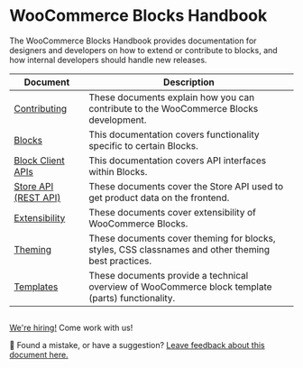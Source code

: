 # WooCommerce Blocks Handbook

The WooCommerce Blocks Handbook provides documentation for designers and developers on how to extend or contribute to blocks, and how internal developers should handle new releases.

| Document                                          | Description                                                                                        |
| ------------------------------------------------- | -------------------------------------------------------------------------------------------------- |
| [Contributing](contributors/contributing/)        | These documents explain how you can contribute to the WooCommerce Blocks development.              |
| [Blocks](blocks/README.md)                        | This documentation covers functionality specific to certain Blocks.                                |
| [Block Client APIs](block-client-apis/README.md)  | This documentation covers API interfaces within Blocks.                                            |
| [Store API (REST API)](../src/StoreApi/README.md) | These documents cover the Store API used to get product data on the frontend.                      |
| [Extensibility](extensibility/README.md)          | These documents cover extensibility of WooCommerce Blocks.                                         |
| [Theming](theming/README.md)                      | These documents cover theming for blocks, styles, CSS classnames and other theming best practices. |
| [Templates](templates/README.md)                  | These documents provide a technical overview of WooCommerce block template (parts) functionality.  |

## <!-- FEEDBACK -->

[We're hiring!](https://woocommerce.com/careers/) Come work with us!

🐞 Found a mistake, or have a suggestion? [Leave feedback about this document here.](https://github.com/woocommerce/woocommerce-gutenberg-products-block/issues/new?assignees=&labels=type%3A+documentation&template=--doc-feedback.md&title=Feedback%20on%20./docs/readme.md)

<!-- /FEEDBACK -->
